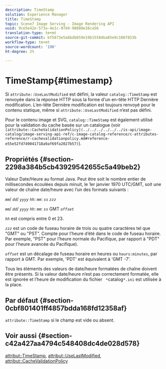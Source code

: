 ```yaml
---
description: TimeStamp
solution: Experience Manager
title: TimeStamp
topic: Scene7 Image Serving - Image Rendering API
uuid: 9ce5e42e-573a-4e1c-97d4-98888e16ca56
translation-type: tm+mt
source-git-commit: bf5873e5a6bdb859e19b15584ba85e9c106f853b
workflow-type: tm+mt
source-wordcount: '190'
ht-degree: 2%

---
```



# TimeStamp{#timestamp}

Si `attribute::UseLastModified` est défini, la valeur `catalog::TimeStamp` est renvoyée dans la réponse HTTP sous la forme d&#39;un en-tête HTTP Dernière modification. L’en-tête Dernière modification est toujours renvoyé pour le contenu statique, même si `attribute::UseLastModified` n’est pas défini.

Pour le contenu image et SVG, `catalog::TimeStamp` est également utilisé pour la validation du cache basée sur un catalogue (voir ` [attribute::CacheValidationPolicy](../../../../../../is-api/image-catalog/image-serving-api-ref/c-image-catalog-reference/c-attributes-reference/r-cachevalidationpolicy.md#reference-e55e52fd749041718a9af69fa2027b57)`).

## Propriétés {#section-2298a384b5cb43929542655c5a49beb2}

Valeur Date/Heure au format Java. Peut être soit le nombre entier de millisecondes écoulées depuis minuit, le 1er janvier 1970 UTC/GMT, soit une valeur de chaîne date/heure avec l’un des formats suivants :

*`mm`*/  *`dd`*/  *`yyyy`* *`hh`*:  *`mm`*:  *`ss`* *`zzz`*

*`mm`*/  *`dd`*/  *`yyyy`* *`hh`*:  *`mm`*:  *`ss`* GMT  *`offset`*

*`hh`* est compris entre 0 et 23.

*`zzz`* est un code de fuseau horaire de trois ou quatre caractères tel que &quot;GMT&quot; ou &quot;PST&quot;. Compte pour l’heure d’été dans le code de fuseau horaire. Par exemple, &quot;PST&quot; pour l’heure normale du Pacifique, par rapport à &quot;PDT&quot; pour l’heure avancée du Pacifique).

*`offset`* est un décalage de fuseau horaire en heures ou  `hours:minutes`, par rapport à GMT. Par exemple, &#39;PDT&#39; est équivalent à &#39;GMT -7&#39;.

Tous les éléments des valeurs de date/heure formatées de chaîne doivent être présents. Si la valeur date/heure n’est pas correctement formatée, elle est ignorée et l’heure de modification du fichier ` *`catalog`*.ini` est utilisée à la place.

## Par défaut {#section-0cbf801401ff4857bdda168fd12358af}

`attribute::TimeStamp` si le champ est vide ou absent.

## Voir aussi {#section-c42a427aa4794c548408dc4de028d578}

[attribut::TimeStamp](../../../../../../is-api/image-catalog/image-serving-api-ref/c-image-catalog-reference/c-attributes-reference/r-timestamp.md#reference-4213c599a64942ee8cb9d80696b08296),  [attribut::UseLastModified](../../../../../../is-api/image-catalog/image-serving-api-ref/c-image-catalog-reference/c-attributes-reference/r-uselastmodified.md#reference-73ecc421e6864a38aec5a4775f06b8e8),  [attribut::CacheValidationPolicy](../../../../../../is-api/image-catalog/image-serving-api-ref/c-image-catalog-reference/c-attributes-reference/r-cachevalidationpolicy.md#reference-e55e52fd749041718a9af69fa2027b57)
